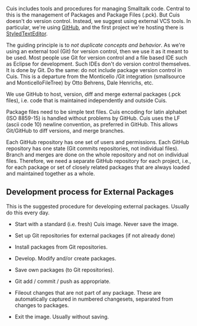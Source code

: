 
Cuis includes tools and procedures for managing Smalltalk code. Central to this is the management of Packages and Package Files (.pck). But Cuis doesn't do version control. Instead, we suggest using external VCS tools.  In particular, we're using [GitHub](http://www.github.com/), and the first project we're hosting there is [StyledTextEditor](https://github.com/bpieber/Cuis-StyledTextEditor).

The guiding principle is to *not duplicate concepts and behavior*. As we're using an external tool (Git) for version control, then we use it as it meant to be used. Most people use Git for version control and a file based IDE such as Eclipse for development. Such IDEs don't do version control themselves. It is done by Git. Do the same: do not include package version control in Cuis. This is a departure from the Monticello /Git integration (smallsource and MonticelloFileTree) by Otto Behrens, Dale Henrichs, etc.

We use GitHub to host, version, diff and merge external packages (.pck files), i.e. code that is maintained independently and outside Cuis.

Package files need to be simple text files. Cuis encoding for latin alphabet (ISO 8859-15) is handled without problems by GitHub. Cuis uses the LF (ascii code 10) newline convention, as preferred in GitHub. This allows Git/GitHub to diff versions, and merge branches.

Each GitHub repository has one set of users and permissions. Each GitHub repository has one state (Git commits repositories, not individual files). Branch and merges are done on the whole repository and not on individual files. Therefore, we need a separate GitHub repository for each project, i.e., for each package or set of closely related packages that are always loaded and maintained together as a whole.

## Development process for External Packages

This is the suggested procedure for developing external packages. Usually do this every day.

* Start with a standard (i.e. fresh) Cuis image. Never save the image.

* Set up Git repositories for external packages (if not already done)

* Install packages from Git repositories.

* Develop. Modify and/or create packages.

* Save own packages (to Git repositories).

* Git add / commit / push as appropriate.

* Fileout changes that are not part of any package. These are automatically captured in numbered changesets, separated from changes to packages.

* Exit the image. Usually without saving.
